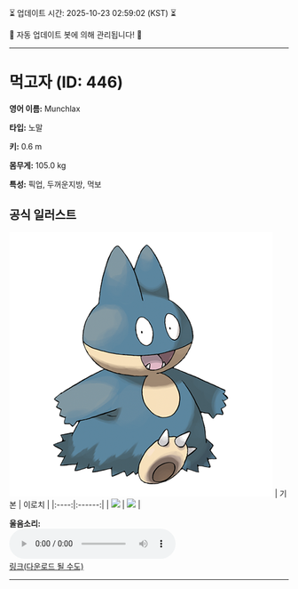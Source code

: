 
⏳ 업데이트 시간: 2025-10-23 02:59:02 (KST) ⏳

🤖 자동 업데이트 봇에 의해 관리됩니다! 🤖

---

# 먹고자 (ID: 446)
**영어 이름:** Munchlax

**타입:** 노말

**키:** 0.6 m

**몸무게:** 105.0 kg

**특성:** 픽업, 두꺼운지방, 먹보

## 공식 일러스트
![](https://raw.githubusercontent.com/PokeAPI/sprites/master/sprites/pokemon/other/official-artwork/446.png)
| 기본 | 이로치 |
|:----:|:------:|
| <img src="http://play.pokemonshowdown.com/sprites/ani/munchlax.gif" width="200"> | <img src="http://play.pokemonshowdown.com/sprites/ani-shiny/munchlax.gif" width="200"> |

**울음소리:**<br><audio controls src="https://raw.githubusercontent.com/PokeAPI/cries/main/cries/pokemon/latest/446.ogg"></audio><br> [링크(다운로드 될 수도)](https://raw.githubusercontent.com/PokeAPI/cries/main/cries/pokemon/latest/446.ogg)


---
